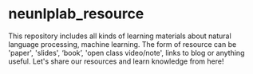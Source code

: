 # neunlplab_resource
This repository includes all kinds of learning materials about natural language processing, machine learning. The form of resource can be 'paper', 'slides', ‘book’, 'open class video/note', links to blog or anything useful. Let's share our resources and learn knowledge from here!
